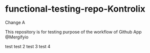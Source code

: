 # functional-testing-repo-Kontrolix

Change A

This repository is for testing purpose of the workflow of Github App @Mergifyio

test
test 2
test 3
test 4
